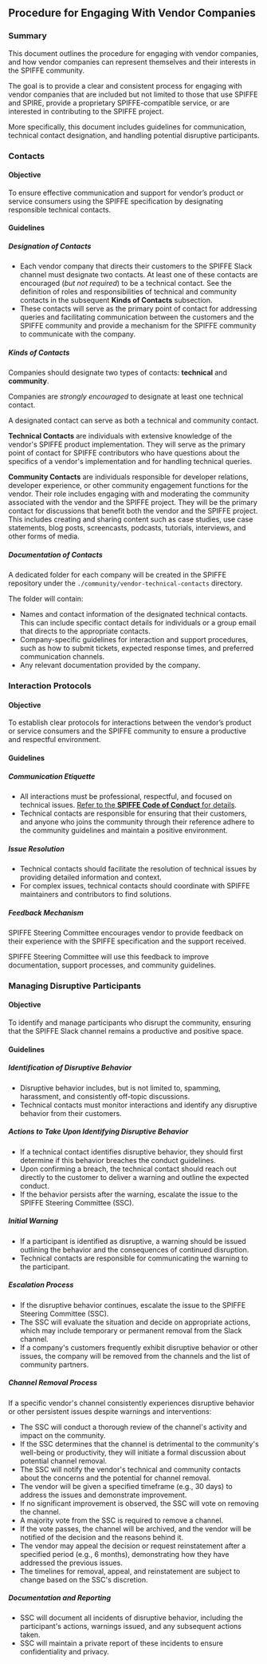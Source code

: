 ## Procedure for Engaging With Vendor Companies

### Summary

This document outlines the procedure for engaging with vendor companies, and
how vendor companies can represent themselves and their interests in the SPIFFE
community.

The goal is to provide a clear and consistent process for engaging with 
vendor companies that are included but not limited to those that use SPIFFE and 
SPIRE, provide a proprietary SPIFFE-compatible service, or are interested in 
contributing to the SPIFFE project.

More specifically, this document includes guidelines for communication, 
technical contact designation, and handling potential disruptive participants.

### Contacts

#### Objective

To ensure effective communication and support for vendor’s product or service
consumers using the SPIFFE specification by designating responsible technical 
contacts.

#### Guidelines

##### Designation of Contacts

* Each vendor company that directs their customers to the SPIFFE Slack channel 
  must designate two contacts. At least one of these contacts are encouraged
  (*but not required*) to be a technical contact. See the definition of roles
  and responsibilities of technical and community contacts in the subsequent
  **Kinds of Contacts** subsection.
* These contacts will serve as the primary point of contact for addressing 
  queries and facilitating communication between the customers and the SPIFFE 
  community and provide a mechanism for the SPIFFE community to communicate
  with the company.

##### Kinds of Contacts

Companies should designate two types of contacts: **technical** and 
**community**.

Companies are *strongly encouraged* to designate at least one technical contact.

A designated contact can serve as both a technical and community contact.

**Technical Contacts** are individuals with extensive knowledge of the vendor's 
SPIFFE product implementation. They will serve as the primary point of contact 
for SPIFFE contributors who have questions about the specifics of a vendor's 
implementation and for handling technical queries.

**Community Contacts** are individuals responsible for developer relations, 
developer experience, or other community engagement functions for the vendor. 
Their role includes engaging with and moderating the community associated with 
the vendor and the SPIFFE project. They will be the primary contact for 
discussions that benefit both the vendor and the SPIFFE project. This includes 
creating and sharing content such as case studies, use case statements, 
blog posts, screencasts, podcasts, tutorials, interviews, and other forms of 
media.

##### Documentation of Contacts

A dedicated folder for each company will be created in the SPIFFE repository
under the `./community/vendor-technical-contacts` directory.

The folder will contain:

* Names and contact information of the designated technical contacts. This can 
  include specific contact details for individuals or a group email that 
  directs to the appropriate contacts.
* Company-specific guidelines for interaction and support procedures, 
  such as how to submit tickets, expected response times, and preferred 
  communication channels.
* Any relevant documentation provided by the company.

### Interaction Protocols

#### Objective

To establish clear protocols for interactions between the vendor’s product or 
service consumers and the SPIFFE community to ensure a productive and respectful 
environment.

#### Guidelines

##### Communication Etiquette

* All interactions must be professional, respectful, and focused on technical 
  issues. [Refer to the **SPIFFE Code of Conduct** for details][coc].
* Technical contacts are responsible for ensuring that their customers, and 
  anyone who joins the community through their reference adhere to the community 
  guidelines and maintain a positive environment.

[coc]: ../CODE-OF-CONDUCT.md "SPIFFE Code of Conduct"

##### Issue Resolution

* Technical contacts should facilitate the resolution of technical issues by 
  providing detailed information and context.
* For complex issues, technical contacts should coordinate with SPIFFE 
  maintainers and contributors to find solutions.

##### Feedback Mechanism

SPIFFE Steering Committee encourages vendor to provide feedback on their 
experience with the SPIFFE specification and the support received.

SPIFFE Steering Committee will use this feedback to improve documentation, 
support processes, and community guidelines.

### Managing Disruptive Participants

#### Objective

To identify and manage participants who disrupt the community, ensuring that 
the SPIFFE Slack channel remains a productive and positive space.

#### Guidelines

##### Identification of Disruptive Behavior

* Disruptive behavior includes, but is not limited to, spamming, harassment, and 
  consistently off-topic discussions.
* Technical contacts must monitor interactions and identify any disruptive 
  behavior from their customers.

##### Actions to Take Upon Identifying Disruptive Behavior

* If a technical contact identifies disruptive behavior, they should first 
  determine if this behavior breaches the conduct guidelines.
* Upon confirming a breach, the technical contact should reach out directly to 
  the customer to deliver a warning and outline the expected conduct.
* If the behavior persists after the warning, escalate the issue to the 
  SPIFFE Steering Committee (SSC).

##### Initial Warning

* If a participant is identified as disruptive, a warning should be issued 
  outlining the behavior and the consequences of continued disruption.
* Technical contacts are responsible for communicating the warning to the 
  participant.

##### Escalation Process

* If the disruptive behavior continues, escalate the issue to the 
  SPIFFE Steering Committee (SSC).
* The SSC will evaluate the situation and decide on appropriate actions, which 
  may include temporary or permanent removal from the Slack channel. 
* If a company's customers frequently exhibit disruptive behavior or other 
  issues, the company will be removed from the channels and the list of 
  community partners.

##### Channel Removal Process

If a specific vendor's channel consistently experiences disruptive behavior or 
other persistent issues despite warnings and interventions:

* The SSC will conduct a thorough review of the channel's activity and impact 
  on the community.
* If the SSC determines that the channel is detrimental to the community's 
  well-being or productivity, they will initiate a formal discussion about 
  potential channel removal.
* The SSC will notify the vendor's technical and community contacts about the 
  concerns and the potential for channel removal.
* The vendor will be given a specified timeframe (e.g., 30 days) to address the 
  issues and demonstrate improvement.
* If no significant improvement is observed, the SSC will vote on removing the 
  channel.
* A majority vote from the SSC is required to remove a channel.
* If the vote passes, the channel will be archived, and the vendor will be 
  notified of the decision and the reasons behind it.
* The vendor may appeal the decision or request reinstatement after a specified 
  period (e.g., 6 months), demonstrating how they have addressed the previous 
  issues.
* The timelines for removal, appeal, and reinstatement are subject to change 
  based on the SSC's discretion.

##### Documentation and Reporting

* SSC will document all incidents of disruptive behavior, including the 
  participant's actions, warnings issued, and any subsequent actions taken.
* SSC will maintain a private report of these incidents to ensure confidentiality 
  and privacy.
